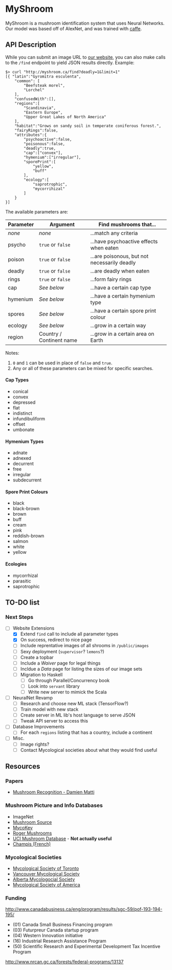 MyShroom
========

MyShroom is a mushroom identification system that uses Neural Networks.
Our model was based off of AlexNet, and was trained with
[caffe](http://caffe.berkeleyvision.org/).

## API Description

While you can submit an image URL to [our website](http://myshroom.ca),
you can also make calls to the `/find` endpoint to yield JSON results
directly. Example:

```
$> curl "http://myshroom.ca/find?deadly=1&limit=1"
[{ "latin":"Gyromitra esculenta",
    "common": [
        "Beefsteak morel",
        "Lorchel"
    ],
    "confusedWith":[],
    "regions":[
        "Scandinavia",
        "Eastern Europe",
        "Upper Great Lakes of North America"
    ],
    "habitat":"Grows on sandy soil in temperate coniferous forest.",
    "fairyRings":false,
    "attributes":{
        "psychoactive":false,
        "poisonous":false,
        "deadly":true,
        "cap":["convex"],
        "hymenium":["irregular"],
        "sporePrint":[
            "yellow",
            "buff"
        ],
        "ecology":[
            "saprotrophic",
            "mycorrihizal"
        ]
    }
}]
```

The available parameters are:

Parameter | Argument | Find mushrooms that...
--------- | -------- | ----------------------
*none*    | *none*   | ...match any criteria
psycho    | `true` or `false` | ...have psychoactive effects when eaten
poison    | `true` or `false` | ...are poisonous, but not necessarily deadly
deadly    | `true` or `false` | ...are deadly when eaten
rings     | `true` or `false` | ...form fairy rings
cap       | *See below*       | ...have a certain cap type
hymenium  | *See below*       | ...have a certain hymenium type
spores    | *See below*       | ...have a certain spore print colour
ecology   | *See below*       | ...grow in a certain way
region    | Country / Continent name | ...grow in a certain area on Earth

Notes:

1. `0` and `1` can be used in place of `false` and `true`.
2. Any or all of these parameters can be mixed for specific searches.

#### Cap Types
- conical
- convex
- depressed
- flat
- indistinct
- infundibuliform
- offset
- umbonate

#### Hymenium Types
- adnate
- adnexed
- decurrent
- free
- irregular
- subdecurrent

#### Spore Print Colours
- black
- black-brown
- brown
- buff
- cream
- pink
- reddish-brown
- salmon
- white
- yellow

#### Ecologies
- mycorrhizal
- parasitic
- saprotrophic

## TO-DO list

### Next Steps

- [ ] Website Extensions
  - [x] Extend `find` call to include all parameter types
  - [x] On success, redirect to nice page
  - [ ] Include reprentative images of all shrooms in `/public/images`
  - [ ] Sexy deployment (`supervisor`? `lemons`?)
  - [ ] Create a topbar
  - [ ] Include a *Waiver* page for legal things
  - [ ] Incldue a *Data* page for listing the sizes of our image sets
  - [ ] Migration to Haskell
    - [ ] Go through Parallel/Concurrency book
    - [ ] Look into `servant` library
    - [ ] Write new server to mimick the Scala
- [ ] NeuralNet Revamp
  - [ ] Research and choose new ML stack (TensorFlow?)
  - [ ] Train model with new stack
  - [ ] Create server in ML lib's host language to serve JSON
  - [ ] Tweak API server to access this
- [ ] Database Improvements
  - [ ] For each `regions` listing that has a country, include a continent
- [ ] Misc.
  - [ ] Image rights?
  - [ ] Contact Mycological societies about what they would find useful

## Resources

### Papers

- [Mushroom Recognition - Damien Matti](http://mmspg.epfl.ch/files/content/sites/mmspl/files/shared/Semesterproject_mushroomrecognition.pdf)

### Mushroom Picture and Info Databases

- ImageNet
- [Mushroom Source](http://www.mushroomsource.com/mushrooms.html)
- [MycoKey](http://www.mycokey.com/newMycoKeySite/MycoKeyIdentQuick.html)
- [Roger Mushrooms](http://www.rogersmushrooms.com/)
- [UCI Mushroom Database](https://archive.ics.uci.edu/ml/datasets/Mushroom) - **Not actually useful**
- [Champis (French)](http://champis.net/wiki/index.php?title=Accueil)

### Mycological Societies

- [Mycological Society of Toronto](https://www.myctor.org/)
- [Vancouver Mycological Society](http://www.vanmyco.com/)
- [Alberta Mycologocial Society](http://www.wildmushrooms.ws/)
- [Mycological Society of America](http://msafungi.org/)

### Funding
http://www.canadabusiness.ca/eng/program/results/sgc-59/pof-193-194-195/

- (01) Canada Small Business Financing program
- (03) Futurpreur Canada startup program
- (04) Western Innovation initiative
- (16) Industrial Research Assistance Program
- (50) Scientific Research and Experimental Development Tax Incentive Program

http://www.nrcan.gc.ca/forests/federal-programs/13137

